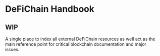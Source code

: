 # DeFiChain Handbook

## WIP

A single place to index all external DeFiChain resources as well act as the main reference point for critical blockchain documentation and major issues. 
